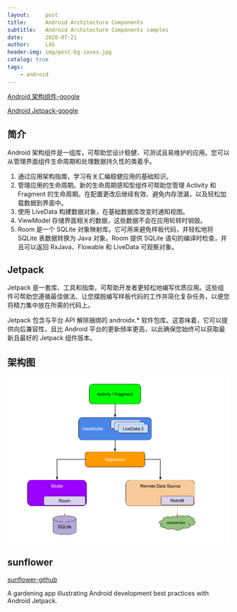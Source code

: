 ```yaml
---
layout:     post
title:      Android Architecture Components
subtitle:   Android Architecture Components samples
date:       2020-07-21
author:     LXG
header-img: img/post-bg-ioses.jpg
catalog: true
tags:
    - android
---
```


[Android 架构组件-google](https://developer.android.google.cn/topic/libraries/architecture)

[Android Jetpack-google](https://developer.android.google.cn/jetpack)

## 简介

Android 架构组件是一组库，可帮助您设计稳健、可测试且易维护的应用。您可以从管理界面组件生命周期和处理数据持久性的类着手。

1. 通过应用架构指南，学习有关汇编稳健应用的基础知识。
2. 管理应用的生命周期。新的生命周期感知型组件可帮助您管理 Activity 和 Fragment 的生命周期。在配置更改后继续有效、避免内存泄漏，以及轻松加载数据到界面中。
3. 使用 LiveData 构建数据对象，在基础数据库改变时通知视图。
4. ViewModel 存储界面相关的数据，这些数据不会在应用轮转时销毁。
5. Room 是一个 SQLite 对象映射库。它可用来避免样板代码，并轻松地将 SQLite 表数据转换为 Java 对象。Room 提供 SQLite 语句的编译时检查，并且可以返回 RxJava、Flowable 和 LiveData 可观察对象。

## Jetpack

Jetpack 是一套库、工具和指南，可帮助开发者更轻松地编写优质应用。这些组件可帮助您遵循最佳做法、让您摆脱编写样板代码的工作并简化复杂任务，以便您将精力集中放在所需的代码上。

Jetpack 包含与平台 API 解除捆绑的 androidx.* 软件包库。这意味着，它可以提供向后兼容性，且比 Android 平台的更新频率更高，以此确保您始终可以获取最新且最好的 Jetpack 组件版本。

## 架构图

![final-architecture](/images/final-architecture.png)

## sunflower

[sunflower-github](https://github.com/android/sunflower)

A gardening app illustrating Android development best practices with Android Jetpack.


